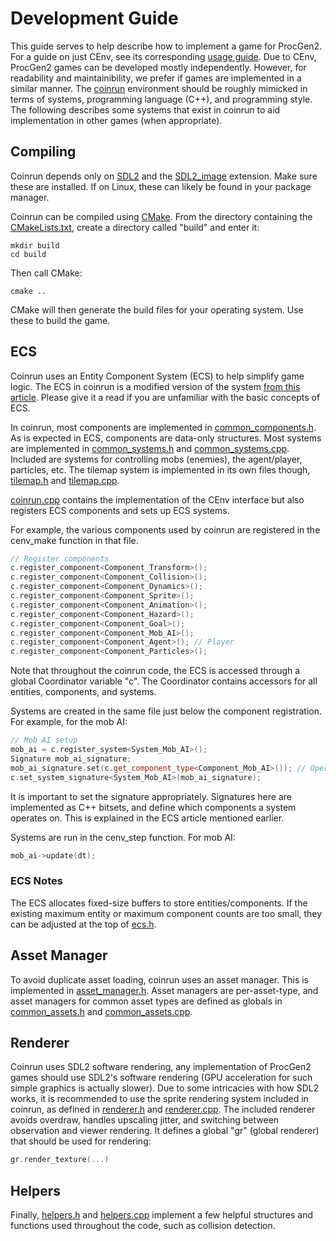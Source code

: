# Development Guide

This guide serves to help describe how to implement a game for ProcGen2. For a guide on just CEnv, see its corresponding [usage guide](./cenv/USAGE_GUIDE.md).
Due to CEnv, ProcGen2 games can be developed mostly independently. However, for readability and maintainibility, we prefer if games are implemented in a similar manner.
The [coinrun](./games/coinrun/) environment should be roughly mimicked in terms of systems, programming language (C++), and programming style. The following describes some systems that exist in coinrun to aid implementation in other games (when appropriate).

## Compiling

Coinrun depends only on [SDL2](https://www.libsdl.org/) and the [SDL2_image](https://github.com/libsdl-org/SDL_image) extension. Make sure these are installed. If on Linux, these can likely be found in your package manager.

Coinrun can be compiled using [CMake](https://cmake.org/). From the directory containing the [CMakeLists.txt](./games/coinrun/CMakeLists.txt), create a directory called "build" and enter it:

```
mkdir build
cd build
```

Then call CMake:

```
cmake ..
```

CMake will then generate the build files for your operating system. Use these to build the game.

## ECS

Coinrun uses an Entity Component System (ECS) to help simplify game logic. The ECS in coinrun is a modified version of the system [from this article](https://austinmorlan.com/posts/entity_component_system/).
Please give it a read if you are unfamiliar with the basic concepts of ECS.

In coinrun, most components are implemented in [common_components.h](./games/coinrun/common_components.h). As is expected in ECS, components are data-only structures.
Most systems are implemented in [common_systems.h](./games/coinrun/common_systems.h) and [common_systems.cpp](./games/coinrun/common_systems.h). Included are systems for controlling mobs (enemies), the agent/player, particles, etc.
The tilemap system is implemented in its own files though, [tilemap.h](./games/coinrun/tilemap.h) and [tilemap.cpp](./games/coinrun/tilemap.cpp).

[coinrun.cpp](./games/coinrun/coinrun.cpp) contains the implementation of the CEnv interface but also registers ECS components and sets up ECS systems.

For example, the various components used by coinrun are registered in the cenv_make function in that file.

```c++
// Register components
c.register_component<Component_Transform>();
c.register_component<Component_Collision>();
c.register_component<Component_Dynamics>();
c.register_component<Component_Sprite>();
c.register_component<Component_Animation>();
c.register_component<Component_Hazard>();
c.register_component<Component_Goal>();
c.register_component<Component_Mob_AI>();
c.register_component<Component_Agent>(); // Player
c.register_component<Component_Particles>();
```

Note that throughout the coinrun code, the ECS is accessed through a global Coordinator variable "c". The Coordinator contains accessors for all entities, components, and systems.

Systems are created in the same file just below the component registration. For example, for the mob AI:

```c++
// Mob AI setup
mob_ai = c.register_system<System_Mob_AI>();
Signature mob_ai_signature;
mob_ai_signature.set(c.get_component_type<Component_Mob_AI>()); // Operate only on mobs
c.set_system_signature<System_Mob_AI>(mob_ai_signature);
```

It is important to set the signature appropriately. Signatures here are implemented as C++ bitsets, and define which components a system operates on. This is explained in the ECS article mentioned earlier.

Systems are run in the cenv_step function. For mob AI:

```c++
mob_ai->update(dt);
```

### ECS Notes

The ECS allocates fixed-size buffers to store entities/components. If the existing maximum entity or maximum component counts are too small, they can be adjusted at the top of [ecs.h](./games/coinrun/ecs.h).

## Asset Manager

To avoid duplicate asset loading, coinrun uses an asset manager. This is implemented in [asset_manager.h](./games/coinrun/asset_manager.h).
Asset managers are per-asset-type, and asset managers for common asset types are defined as globals in [common_assets.h](./games/coinrun/common_assets.h) and [common_assets.cpp](./games/coinrun/common_assets.cpp).

## Renderer

Coinrun uses SDL2 software rendering, any implementation of ProcGen2 games should use SDL2's software rendering (GPU acceleration for such simple graphics is actually slower).
Due to some intricacies with how SDL2 works, it is recommended to use the sprite rendering system included in coinrun, as defined in [renderer.h](./games/coinrun/renderer.h) and [renderer.cpp](./games/coinrun/renderer.cpp).
The included renderer avoids overdraw, handles upscaling jitter, and switching between observation and viewer rendering.
It defines a global "gr" (global renderer) that should be used for rendering:

```c++
gr.render_texture(...)
```

## Helpers

Finally, [helpers.h](./games/coinrun/helpers.h) and [helpers.cpp](./games/coinrun/helpers.cpp) implement a few helpful structures and functions used throughout the code, such as collision detection.
